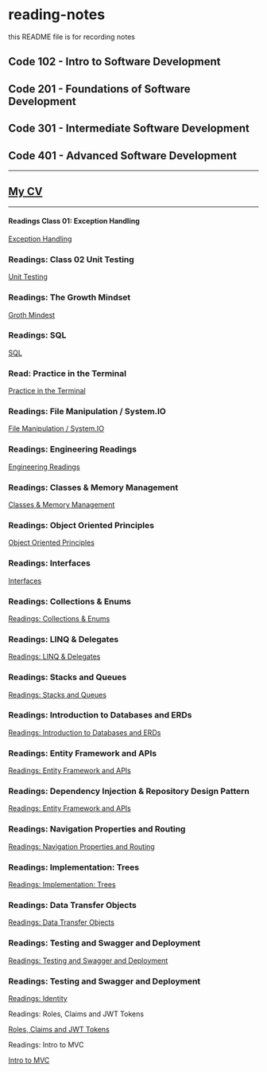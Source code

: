 # reading-notes

this README file is for recording notes

## Code 102 - Intro to Software Development
## Code 201 - Foundations of Software Development
## Code 301 - Intermediate Software Development
## Code 401 - Advanced Software Development

---
## [My CV](https://docs.google.com/document/d/1YhjfMGnlC_Js4Hqk5GLKF-E8QXAfzBa3-fWQ_A6r24M/edit?usp=sharing)

---

#### Readings Class 01: Exception Handling

 [Exception Handling](ExceptionHandling.md)

### Readings: Class 02 Unit Testing

[Unit Testing](UnitTesting.md)

### Readings: The Growth Mindset

[Groth Mindest](GrothMindest.md)


### Readings: SQL

[SQL](sql.md)

### Read: Practice in the Terminal

[Practice in the Terminal](Terminal.md)

### Readings: File Manipulation / System.IO


[File Manipulation / System.IO](IO.md)



### Readings: Engineering Readings


[Engineering Readings](Engineering.md)

### Readings: Classes & Memory Management


[Classes & Memory Management](Class4.md)

### Readings: Object Oriented Principles


[Object Oriented Principles](Class6.md)

### Readings: Interfaces


[Interfaces](Class7.md)

### Readings: Collections & Enums



[Readings: Collections & Enums](Class8.md)

### Readings: LINQ & Delegates



[Readings: LINQ & Delegates](Class9.md)

### Readings: Stacks and Queues



[Readings: Stacks and Queues](Class10.md)

### Readings: Introduction to Databases and ERDs


[Readings: Introduction to Databases and ERDs](Class11.md)

### Readings: Entity Framework and APIs


[Readings: Entity Framework and APIs](Class12.md)

### Readings: Dependency Injection & Repository Design Pattern


[Readings: Entity Framework and APIs](Class13.md)

### Readings: Navigation Properties and Routing


[Readings: Navigation Properties and Routing](Class14.md)

### Readings: Implementation: Trees


[Readings: Implementation: Trees](Class15.md)

### Readings: Data Transfer Objects



[Readings: Data Transfer Objects](Class16.md)

### Readings: Testing and Swagger and Deployment



[Readings: Testing and Swagger and Deployment](Class17.md)

### Readings: Testing and Swagger and Deployment



[Readings: Identity](Class18.md)


Readings: Roles, Claims and JWT Tokens



[Roles, Claims and JWT Tokens](Class19.md)

Readings: Intro to MVC



[Intro to MVC](Class26.md)